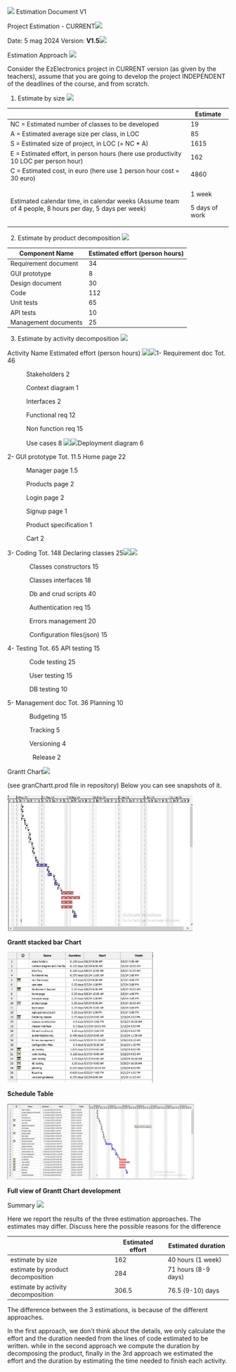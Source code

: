 ﻿![](Aspose.Words.3162e437-cb12-4b60-a66e-874fb798b9e3.001.png) Estimation Document V1

Project Estimation - CURRENT![](Aspose.Words.3162e437-cb12-4b60-a66e-874fb798b9e3.002.png)

Date:        5 mag 2024 Version:    **V1.5![](Aspose.Words.3162e437-cb12-4b60-a66e-874fb798b9e3.003.png)**

Estimation Approach ![](Aspose.Words.3162e437-cb12-4b60-a66e-874fb798b9e3.004.png)

Consider the EzElectronics project in CURRENT version (as given by the teachers), assume that you are going to develop the project INDEPENDENT of the deadlines of the course, and from scratch.

1. Estimate by size ![](Aspose.Words.3162e437-cb12-4b60-a66e-874fb798b9e3.005.png)



||Estimate|
| :- | - |
|NC = Estimated number of classes to be developed|19|
|A = Estimated average size per class, in LOC|85|
|S = Estimated size of project, in LOC (= NC \* A)|1615|
|E = Estimated effort, in person hours (here use productivity 10 LOC per person hour)|162|
|C = Estimated cost, in euro (here use 1 person hour cost = 30 euro)|4860|
|Estimated calendar time, in calendar weeks (Assume team of 4 people, 8 hours per day, 5 days per week)|<p>1 week</p><p>5 days of work</p>|

2. Estimate by product decomposition ![](Aspose.Words.3162e437-cb12-4b60-a66e-874fb798b9e3.006.png)



|Component Name|Estimated effort (person hours)|
| - | - |
|Requirement document|34|
|GUI prototype|8|
|Design document|30|
|Code|112|
|Unit tests|65|
|API tests|10|
|Management documents|25|

3. Estimate by activity decomposition ![](Aspose.Words.3162e437-cb12-4b60-a66e-874fb798b9e3.007.png)

Activity Name Estimated effort (person hours) ![](Aspose.Words.3162e437-cb12-4b60-a66e-874fb798b9e3.008.png)![](Aspose.Words.3162e437-cb12-4b60-a66e-874fb798b9e3.009.png)1- Requirement doc Tot. 46

`      `Stakeholders 2

`      `Context diagram 1

`      `Interfaces 2

`      `Functional req 12

`      `Non function req 15

`      `Use cases 8       ![](Aspose.Words.3162e437-cb12-4b60-a66e-874fb798b9e3.010.png)![](Aspose.Words.3162e437-cb12-4b60-a66e-874fb798b9e3.011.png)Deployment diagram 6

2- GUI prototype Tot. 11.5       Home page                           22

`      `Manager page 1.5

`      `Products page 2

`      `Login page  2

`      `Signup page 1

`      `Product specification  1

`      `Cart 2

3- Coding Tot. 148        Declaring classes 25![](Aspose.Words.3162e437-cb12-4b60-a66e-874fb798b9e3.012.png)![](Aspose.Words.3162e437-cb12-4b60-a66e-874fb798b9e3.013.png)

`       `Classes constructors 15

`       `Classes interfaces 18

`       `Db and crud scripts 40

`       `Authentication req 15

`       `Errors management 20

`       `Configuration files(json) 15

4- Testing Tot. 65        API testing 15

`       `Code testing 25

`       `User testing  15

`       `DB testing 10

5- Management doc Tot. 36        Planning 10

`       `Budgeting 15

`       `Tracking 5

`       `Versioning 4

`        `Release 2

Grantt Chart![](Aspose.Words.3162e437-cb12-4b60-a66e-874fb798b9e3.014.png)

(see granChartt.prod file in repository) Below you can see snapshots of it.

![](Aspose.Words.3162e437-cb12-4b60-a66e-874fb798b9e3.015.jpeg)

**Grantt stacked bar Chart**

![](Aspose.Words.3162e437-cb12-4b60-a66e-874fb798b9e3.016.jpeg)

**Schedule Table**

![](Aspose.Words.3162e437-cb12-4b60-a66e-874fb798b9e3.017.jpeg)

**Full view of Grantt Chart development**

Summary ![](Aspose.Words.3162e437-cb12-4b60-a66e-874fb798b9e3.018.png)

Here we report the results of the three estimation approaches. The estimates may differ. Discuss here the possible reasons for the difference



||Estimated effort|Estimated duration|
| :- | - | - |
|estimate by size|162|40 hours (1 week)|
|estimate by product decomposition|284|71 hours (8-9 days)|
|estimate by activity decomposition|306\.5|76\.5 (9-10) days|

The difference between the 3 estimations, is because of the different approaches.

In the first approach, we don't think about the details, we only calculate the effort and the duration needed from the lines of code estimated to be written. while in the second approach we compute the duration by decomposing the product, finally in the 3rd approach we estimated the effort and the duration by estimating the time needed to finish each activity.
